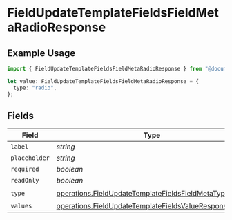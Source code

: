 # FieldUpdateTemplateFieldsFieldMetaRadioResponse

## Example Usage

```typescript
import { FieldUpdateTemplateFieldsFieldMetaRadioResponse } from "@documenso/sdk-typescript/models/operations";

let value: FieldUpdateTemplateFieldsFieldMetaRadioResponse = {
  type: "radio",
};
```

## Fields

| Field                                                                                                                            | Type                                                                                                                             | Required                                                                                                                         | Description                                                                                                                      |
| -------------------------------------------------------------------------------------------------------------------------------- | -------------------------------------------------------------------------------------------------------------------------------- | -------------------------------------------------------------------------------------------------------------------------------- | -------------------------------------------------------------------------------------------------------------------------------- |
| `label`                                                                                                                          | *string*                                                                                                                         | :heavy_minus_sign:                                                                                                               | N/A                                                                                                                              |
| `placeholder`                                                                                                                    | *string*                                                                                                                         | :heavy_minus_sign:                                                                                                               | N/A                                                                                                                              |
| `required`                                                                                                                       | *boolean*                                                                                                                        | :heavy_minus_sign:                                                                                                               | N/A                                                                                                                              |
| `readOnly`                                                                                                                       | *boolean*                                                                                                                        | :heavy_minus_sign:                                                                                                               | N/A                                                                                                                              |
| `type`                                                                                                                           | [operations.FieldUpdateTemplateFieldsFieldMetaTypeRadio](../../models/operations/fieldupdatetemplatefieldsfieldmetatyperadio.md) | :heavy_check_mark:                                                                                                               | N/A                                                                                                                              |
| `values`                                                                                                                         | [operations.FieldUpdateTemplateFieldsValueResponse1](../../models/operations/fieldupdatetemplatefieldsvalueresponse1.md)[]       | :heavy_minus_sign:                                                                                                               | N/A                                                                                                                              |